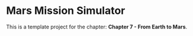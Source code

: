 # Mars Mission Simulator

This is a template project for the chapter: **Chapter 7 - From Earth to Mars**.
